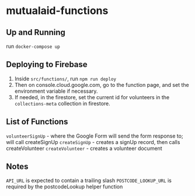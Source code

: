 # mutualaid-functions

## Up and Running

run `docker-compose up`

## Deploying to Firebase

1. Inside `src/functions/`, run `npm run deploy`
2. Then on console.cloud.google.com, go to the function page, and set the environment variable if necessary.
3. If needed, in the firestore, set the current id for volunteers in the `collections-meta` collection in firestore.

## List of Functions

`volunteerSignUp` - where the Google Form will send the form response to; will call createSignUp
`createSignUp` - creates a signUp record, then calls createVolunteer
`createVolunteer` - creates a volunteer document

## Notes

`API_URL` is expected to contain a trailing slash
`POSTCODE_LOOKUP_URL` is required by the postcodeLookup helper function



